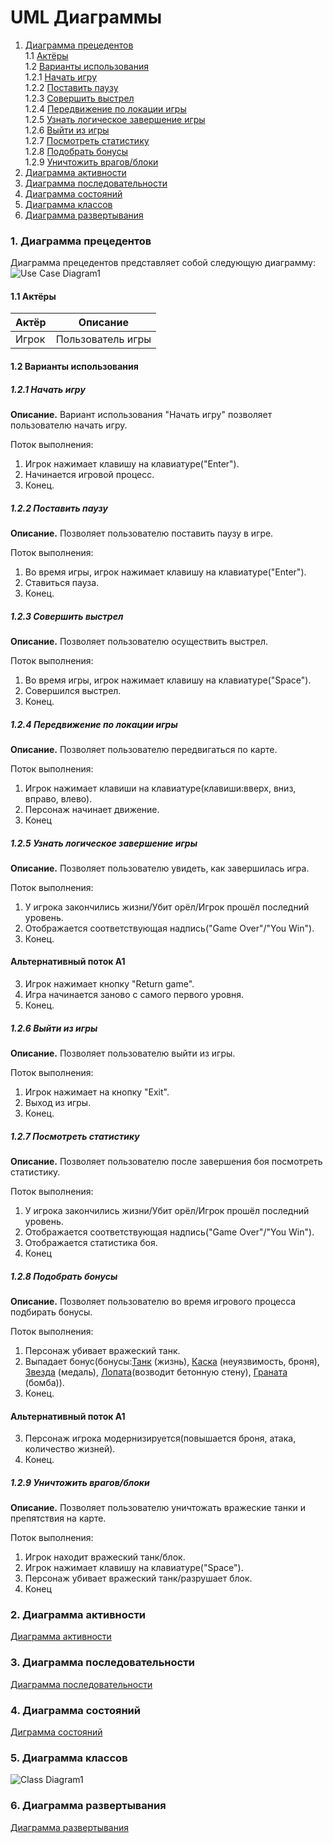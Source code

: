 # UML Диаграммы
1. [Диаграмма прецедентов](#1)<br>
1.1 [Актёры](#1.1)<br>
1.2 [Варианты использования](#1.2)<br>
1.2.1 [Начать игру](#1.2.1)<br>
1.2.2 [Поставить паузу](#1.2.2)<br>
1.2.3 [Совершить выстрел](#1.2.3)<br>
1.2.4 [Передвижение по локации игры](#1.2.4)<br>
1.2.5 [Узнать логическое завершение игры](#1.2.5)<br>
1.2.6 [Выйти из игры](#1.2.6)<br>
1.2.7 [Посмотреть статистику](#1.2.7)<br>
1.2.8 [Подобрать бонусы](#1.2.8)<br>
1.2.9 [Уничтожить врагов/блоки](#1.2.9)<br>
2. [Диаграмма активности](#2)
3. [Диаграмма последовательности](#3)
4. [Диаграмма состояний](#4)
5. [Диаграмма классов](#5)
6. [Диаграмма развертывания](#6)

### 1. Диаграмма прецедентов<a name="1"></a>
Диаграмма прецедентов представляет собой следующую диаграмму:
![Use Case Diagram1](https://user-images.githubusercontent.com/46083782/66724024-4b8b4900-ee29-11e9-9991-d81d81c226da.jpg)
#### 1.1 Актёры<a name="1.1"></a>
Актёр | Описание
--- | ---
Игрок| Пользователь игры

#### 1.2 Варианты использования<a name="1.2"></a>
##### 1.2.1 Начать игру<a name="1.2.1"></a>
**Описание.** Вариант использования "Начать игру" позволяет пользователю начать игру.

Поток выполнения:
1. Игрок нажимает клавишу на клавиатуре("Enter").
2. Начинается игровой процесс.
3. Конец.
##### 1.2.2 Поставить паузу<a name="1.2.2"></a>
**Описание.** Позволяет пользователю поставить паузу в игре.

Поток выполнения:
1. Во время игры, игрок нажимает клавишу на клавиатуре("Enter").
2. Ставиться пауза.
3. Конец.

##### 1.2.3 Совершить выстрел<a name="1.2.3"></a>
**Описание.** Позволяет пользователю осуществить выстрел.

Поток выполнения:
1. Во время игры, игрок нажимает клавишу на клавиатуре("Space").
2. Совершился выстрел.
3. Конец.
##### 1.2.4 Передвижение по локации игры<a name="1.2.4"></a>
**Описание.** Позволяет пользователю передвигаться по карте.

Поток выполнения:
1. Игрок нажимает клавиши на клавиатуре(клавиши:вверх, вниз, вправо, влево).
2. Персонаж начинает движение.
3. Конец
##### 1.2.5 Узнать логическое завершение игры<a name="1.2.5"></a>
**Описание.** Позволяет пользователю увидеть, как завершилась игра.

Поток выполнения:
1. У игрока закончились жизни/Убит орёл/Игрок прошёл последний уровень.
2. Отображается соответствующая надпись("Game Over"/"You Win").
3. Конец.
#### Альтернативный поток А1
3. Игрок нажимает кнопку "Return game".
4. Игра начинается заново с самого первого уровня.
5. Конец.
##### 1.2.6 Выйти из игры<a name="1.2.6"></a>
**Описание.** Позволяет пользователю выйти из игры.

Поток выполнения:
1. Игрок нажимает на кнопку "Exit".
2. Выход из игры.
3. Конец.

##### 1.2.7 Посмотреть статистику<a name="1.2.7"></a>
**Описание.** Позволяет пользователю после завершения боя посмотреть статистику.

Поток выполнения:
1. У игрока закончились жизни/Убит орёл/Игрок прошёл последний уровень. 
2. Отображается соответствующая надпись("Game Over"/"You Win").
3. Отображается статистика боя.
4. Конец

##### 1.2.8 Подобрать бонусы<a name="1.2.8"></a>
**Описание.** Позволяет пользователю во время игрового процесса подбирать бонусы.

Поток выполнения:
1. Персонаж убивает вражеский танк. 
2. Выпадает бонус(бонусы:[Танк](https://user-images.githubusercontent.com/46083782/66554054-e992c100-eb54-11e9-9610-b8c6e929aea8.png) (жизнь), [Каска](https://user-images.githubusercontent.com/46083782/66554093-fd3e2780-eb54-11e9-875c-cc4371ec9376.png) (неуязвимость, броня), [Звезда](https://user-images.githubusercontent.com/46083782/66554208-3b3b4b80-eb55-11e9-921f-6aaf24d1f212.png) (медаль), [Лопата](https://user-images.githubusercontent.com/46083782/66554248-50b07580-eb55-11e9-8fb6-9de597d2f34f.png)(возводит бетонную стену), [Граната](https://user-images.githubusercontent.com/46083782/66554304-6f167100-eb55-11e9-80f6-af7a24373641.png) (бомба)).
3. Конец.
#### Альтернативный поток А1
3. Персонаж игрока модернизируется(повышается броня, атака, количество жизней).
4. Конец.

##### 1.2.9 Уничтожить врагов/блоки<a name="1.2.9"></a>
**Описание.** Позволяет пользователю уничтожать вражеские танки и препятствия на карте.

Поток выполнения:
1. Игрок находит вражеский танк/блок. 
2. Игрок нажимает клавишу на клавиатуре("Space").
3. Персонаж убивает вражеский танк/разрушает блок.
4. Конец
### 2. Диаграмма активности<a name="2"></a>
[Диаграмма активности](https://github.com/Skuuukaaa/Tanks/tree/master/%D0%94%D0%B8%D0%B0%D0%B3%D1%80%D0%B0%D0%BC%D0%BC%D1%8B/Activity)
### 3. Диаграмма последовательности<a name="3"></a>
[Диаграмма последовательности](https://github.com/Skuuukaaa/Tanks/tree/master/%D0%94%D0%B8%D0%B0%D0%B3%D1%80%D0%B0%D0%BC%D0%BC%D1%8B/Sequence)
### 4. Диаграмма состояний<a name="4"></a>
[Диграмма состояний](https://github.com/Skuuukaaa/Tanks/tree/master/%D0%94%D0%B8%D0%B0%D0%B3%D1%80%D0%B0%D0%BC%D0%BC%D1%8B/State)
### 5. Диаграмма классов<a name="5"></a>
![Class Diagram1](https://user-images.githubusercontent.com/46083782/67724845-6ba63500-f9f1-11e9-8936-4e2bc9bbeb6d.jpg)
### 6. Диаграмма развертывания<a name="6"></a>
[Диаграмма развертывания](https://github.com/Skuuukaaa/Tanks/tree/master/%D0%94%D0%B8%D0%B0%D0%B3%D1%80%D0%B0%D0%BC%D0%BC%D1%8B/Deployment)
